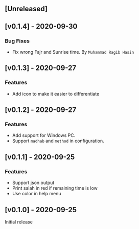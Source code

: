 ## [Unreleased]


## [v0.1.4] - 2020-09-30

### Bug Fixes
- Fix wrong Fajr and Sunrise time. By `Muhammad Ragib Hasin`

## [v0.1.3] - 2020-09-27

### Features
- Add icon to make it easier to differentiate

## [v0.1.2] - 2020-09-27

### Features
- Add support for Windows PC.
- Support `madhab` and `method` in configuration.

## [v0.1.1] - 2020-09-25

### Features
- Support json output
- Print salah in red if remaining time is low
- Use color in help menu

## [v0.1.0] - 2020-09-25

Initial release
